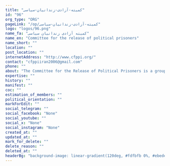 ```yaml
---
title: "کمیته-آزادی-زندانیان-سیاسی"
id: "96"
org_type: "ORG"
pageLink: "/op/کمیته-آزادی-زندانیان-سیاسی"
logo: "logos/96.png"
name_fa: "کمیته آزادی زندانیان سیاسی"
name_en: "Committee for the release of political prisoners"
name_short: ""
location: ""
post_location: ""
internetAddress: "http://www.cfppi.org/"
contact: "cfppiiran2006@gmail.com"
phone: ""
about: "The Committee for the Release of Political Prisoners is a group or non-governmental organization that works for the release of people imprisoned for their political activities or beliefs. These committees usually include human rights activists, lawyers, journalists, families of political prisoners, and other concerned individuals."
expertise: ""
history: ""
manifest: ""
coc: ""
estimation_of_members: ""
political_orientation: ""
markForEdit: ""
social_telegram: ""
social_facebook: "None"
social_youtube: ""
social_x: "None"
social_instagram: "None"
created_at: ""
updated_at: ""
mark_for_delete: ""
delete_reason: ""
deleted_at: ""
headerBg: "background-image: linear-gradient(120deg, #fdfbfb 0%, #ebedee 100%);"
---
```

